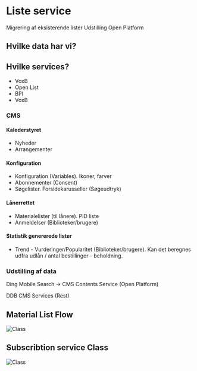 # Liste service

Migrering af eksisterende lister
Udstilling Open Platform

## Hvilke data har vi?

## Hvilke services?

- VoxB
- Open List
- BPI
- VoxB

### CMS

#### Kalederstyret
- Nyheder
- Arrangementer

#### Konfiguration
- Konfiguration (Variables). Ikoner, farver
- Abonnementer (Consent)
- Søgelister. Forsidekarusseller (Søgeudtryk)

#### Lånerrettet
- Materialelister (til lånere). PID liste
- Anmeldelser (Biblioteker/brugere)

#### Statistik genererede lister
- Trend - Vurderinger/Popularitet (Biblioteker/brugere). Kan det beregnes udfra udlån / antal bestillinger - beholdning.

### Udstilling af data

Ding Mobile Search -> CMS Contents Service (Open Platform)

DDB CMS Services (Rest)

## Material List Flow
![Class](http://www.plantuml.com/plantuml/proxy?cache=no&fmt=svg&idx=0&src=https://danskernesdigitalebibliotek.github.io/plantuml/listServices/materialListFlow.puml)

## Subscribtion service Class
![Class](http://www.plantuml.com/plantuml/proxy?src=https://danskernesdigitalebibliotek.github.io/plantuml/listServices/subscription.class.puml)



